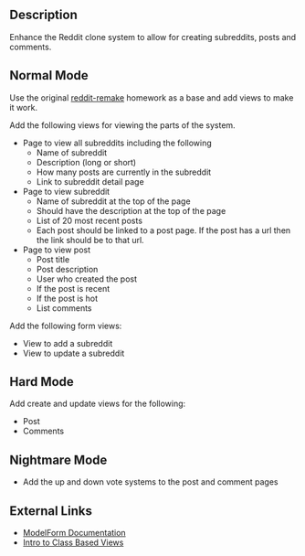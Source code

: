 ## Description

Enhance the Reddit clone system to allow for creating subreddits, posts and comments.

## Normal Mode

Use the original [reddit-remake](https://github.com/tiy-lv-python-2016-02/reddit-remake) homework as a base and add views to make it work.

Add the following views for viewing the parts of the system.

* Page to view all subreddits including the following
	* Name of subreddit
	* Description (long or short)
	* How many posts are currently in the subreddit
	* Link to subreddit detail page
* Page to view subreddit
	* Name of subreddit at the top of the page
	* Should have the description at the top of the page
	* List of 20 most recent posts
	* Each post should be linked to a post page.  If the post has a url then the link should be to that url.
* Page to view post
	* Post title
	* Post description
	* User who created the post
	* If the post is recent
	* If the post is hot
	* List comments

Add the following form views:

* View to add a subreddit
* View to update a subreddit

## Hard Mode

Add create and update views for the following:
* Post
* Comments

## Nightmare Mode

* Add the up and down vote systems to the post and comment pages

## External Links
* [ModelForm Documentation](https://docs.djangoproject.com/en/1.9/topics/forms/modelforms/)
* [Intro to Class Based Views](https://docs.djangoproject.com/en/1.9/topics/class-based-views/intro/) 
